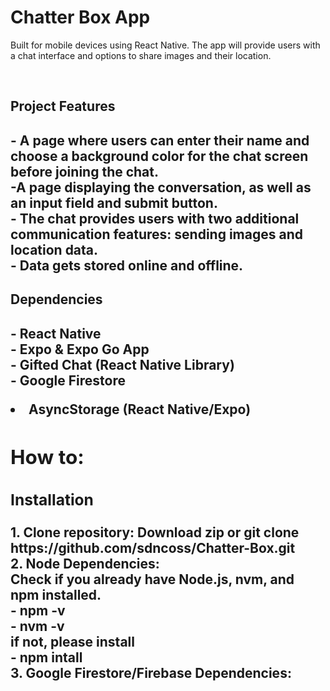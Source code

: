 <h1>Chatter Box App</h1> 
<div></div>
<p>Built for mobile devices using React Native. The app will provide users with a chat interface and options to share images and their location.<p><br>
<h2>Project Features<h2>
<div></div>
<p>- A page where users can enter their name and choose a background color for the chat screen before joining the chat.<br>
-A page displaying the conversation, as well as an input field and submit button.<br>
- The chat provides users with two additional communication features: sending images and location data.<br>
- Data gets stored online and offline.<br>
</p>
<h2>Dependencies<h2>
<div></div>
<p>- React Native<br>
- Expo & Expo Go App<br>
- Gifted Chat (React Native Library)<br>
- Google Firestore</li>
<li>AsyncStorage (React Native/Expo)<br>
</p>
<h2>How to:</h2>
<div></div>
<h3>Installation</h3>
<p>1. Clone repository: Download zip or git clone https://github.com/sdncoss/Chatter-Box.git<br>
2. Node Dependencies:<br>
Check if you already have Node.js, nvm, and npm installed.<br>
- npm -v <br>
- nvm -v<br>
if not, please install<br>
- npm intall<br>
3. Google Firestore/Firebase Dependencies:<br>



